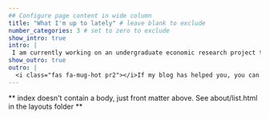 ```yaml
---
## Configure page content in wide column
title: "What I'm up to lately" # leave blank to exclude
number_categories: 3 # set to zero to exclude
show_intro: true
intro: |
 I am currently working on an undergraduate economic research project that examines into disparities in public transportation in New York City. This project combines socioeconomic concept with R data analysis and a basic machine learning method.
show_outro: true
outro: |
  <i class="fas fa-mug-hot pr2"></i>If my blog has helped you, you can [buy me a coffee](https://ko-fi.com/)!
---
```


** index doesn't contain a body, just front matter above.
See about/list.html in the layouts folder **
